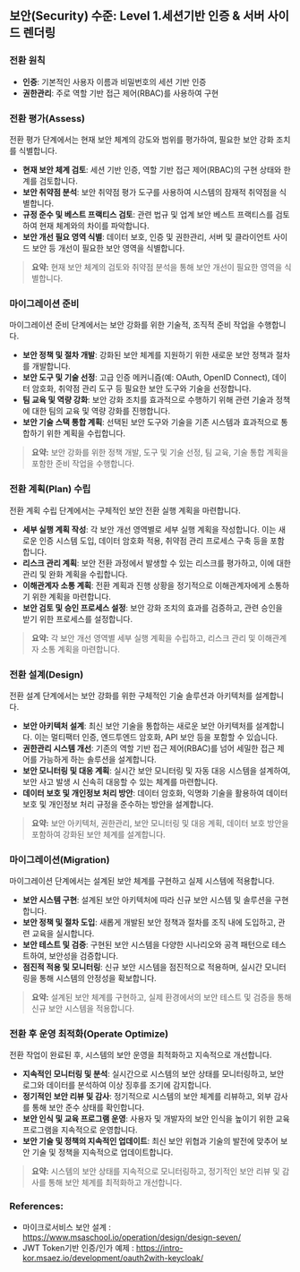 ## 보안(Security) 수준: Level 1.세션기반 인증 & 서버 사이드 렌더링

### 전환 원칙
- **인증**: 기본적인 사용자 이름과 비밀번호의 세션 기반 인증 
- **권한관리**: 주로 역할 기반 접근 제어(RBAC)를 사용하여 구현

### 전환 평가(Assess)
전환 평가 단계에서는 현재 보안 체계의 강도와 범위를 평가하여, 필요한 보안 강화 조치를 식별합니다.
- **현재 보안 체계 검토**: 세션 기반 인증, 역할 기반 접근 제어(RBAC)의 구현 상태와 한계를 검토합니다.
- **보안 취약점 분석**: 보안 취약점 평가 도구를 사용하여 시스템의 잠재적 취약점을 식별합니다.
- **규정 준수 및 베스트 프랙티스 검토**: 관련 법규 및 업계 보안 베스트 프랙티스를 검토하여 현재 체계와의 차이를 파악합니다.
- **보안 개선 필요 영역 식별**: 데이터 보호, 인증 및 권한관리, 서버 및 클라이언트 사이드 보안 등 개선이 필요한 보안 영역을 식별합니다.

> **요약:** 현재 보안 체계의 검토와 취약점 분석을 통해 보안 개선이 필요한 영역을 식별합니다.

### 마이그레이션 준비
마이그레이션 준비 단계에서는 보안 강화를 위한 기술적, 조직적 준비 작업을 수행합니다.
- **보안 정책 및 절차 개발**: 강화된 보안 체계를 지원하기 위한 새로운 보안 정책과 절차를 개발합니다.
- **보안 도구 및 기술 선정**: 고급 인증 메커니즘(예: OAuth, OpenID Connect), 데이터 암호화, 취약점 관리 도구 등 필요한 보안 도구와 기술을 선정합니다.
- **팀 교육 및 역량 강화**: 보안 강화 조치를 효과적으로 수행하기 위해 관련 기술과 정책에 대한 팀의 교육 및 역량 강화를 진행합니다.
- **보안 기술 스택 통합 계획**: 선택된 보안 도구와 기술을 기존 시스템과 효과적으로 통합하기 위한 계획을 수립합니다.

> **요약:** 보안 강화를 위한 정책 개발, 도구 및 기술 선정, 팀 교육, 기술 통합 계획을 포함한 준비 작업을 수행합니다.

### 전환 계획(Plan) 수립
전환 계획 수립 단계에서는 구체적인 보안 전환 실행 계획을 마련합니다.
- **세부 실행 계획 작성**: 각 보안 개선 영역별로 세부 실행 계획을 작성합니다. 이는 새로운 인증 시스템 도입, 데이터 암호화 적용, 취약점 관리 프로세스 구축 등을 포함합니다.
- **리스크 관리 계획**: 보안 전환 과정에서 발생할 수 있는 리스크를 평가하고, 이에 대한 관리 및 완화 계획을 수립합니다.
- **이해관계자 소통 계획**: 전환 계획과 진행 상황을 정기적으로 이해관계자에게 소통하기 위한 계획을 마련합니다.
- **보안 검토 및 승인 프로세스 설정**: 보안 강화 조치의 효과를 검증하고, 관련 승인을 받기 위한 프로세스를 설정합니다.

> **요약:** 각 보안 개선 영역별 세부 실행 계획을 수립하고, 리스크 관리 및 이해관계자 소통 계획을 마련합니다.

### 전환 설계(Design)
전환 설계 단계에서는 보안 강화를 위한 구체적인 기술 솔루션과 아키텍처를 설계합니다.
- **보안 아키텍처 설계**: 최신 보안 기술을 통합하는 새로운 보안 아키텍처를 설계합니다. 이는 멀티팩터 인증, 엔드투엔드 암호화, API 보안 등을 포함할 수 있습니다.
- **권한관리 시스템 개선**: 기존의 역할 기반 접근 제어(RBAC)를 넘어 세밀한 접근 제어를 가능하게 하는 솔루션을 설계합니다.
- **보안 모니터링 및 대응 계획**: 실시간 보안 모니터링 및 자동 대응 시스템을 설계하여, 보안 사고 발생 시 신속히 대응할 수 있는 체계를 마련합니다.
- **데이터 보호 및 개인정보 처리 방안**: 데이터 암호화, 익명화 기술을 활용하여 데이터 보호 및 개인정보 처리 규정을 준수하는 방안을 설계합니다.

> **요약:** 보안 아키텍처, 권한관리, 보안 모니터링 및 대응 계획, 데이터 보호 방안을 포함하여 강화된 보안 체계를 설계합니다.

### 마이그레이션(Migration)
마이그레이션 단계에서는 설계된 보안 체계를 구현하고 실제 시스템에 적용합니다.
- **보안 시스템 구현**: 설계된 보안 아키텍처에 따라 신규 보안 시스템 및 솔루션을 구현합니다.
- **보안 정책 및 절차 도입**: 새롭게 개발된 보안 정책과 절차를 조직 내에 도입하고, 관련 교육을 실시합니다.
- **보안 테스트 및 검증**: 구현된 보안 시스템을 다양한 시나리오와 공격 패턴으로 테스트하여, 보안성을 검증합니다.
- **점진적 적용 및 모니터링**: 신규 보안 시스템을 점진적으로 적용하며, 실시간 모니터링을 통해 시스템의 안정성을 확보합니다.

> **요약:** 설계된 보안 체계를 구현하고, 실제 환경에서의 보안 테스트 및 검증을 통해 신규 보안 시스템을 적용합니다.

### 전환 후 운영 최적화(Operate Optimize)
전환 작업이 완료된 후, 시스템의 보안 운영을 최적화하고 지속적으로 개선합니다.
- **지속적인 모니터링 및 분석**: 실시간으로 시스템의 보안 상태를 모니터링하고, 보안 로그와 데이터를 분석하여 이상 징후를 조기에 감지합니다.
- **정기적인 보안 리뷰 및 감사**: 정기적으로 시스템의 보안 체계를 리뷰하고, 외부 감사를 통해 보안 준수 상태를 확인합니다.
- **보안 인식 및 교육 프로그램 운영**: 사용자 및 개발자의 보안 인식을 높이기 위한 교육 프로그램을 지속적으로 운영합니다.
- **보안 기술 및 정책의 지속적인 업데이트**: 최신 보안 위협과 기술의 발전에 맞추어 보안 기술 및 정책을 지속적으로 업데이트합니다.

> **요약:** 시스템의 보안 상태를 지속적으로 모니터링하고, 정기적인 보안 리뷰 및 감사를 통해 보안 체계를 최적화하고 개선합니다.

### References:
- 마이크로서비스 보안 설계 : <a href="https://www.msaschool.io/operation/design/design-seven/" target="_blank">https://www.msaschool.io/operation/design/design-seven/</a>
- JWT Token기반 인증/인가 예제 : <a href="https://intro-kor.msaez.io/development/oauth2with-keycloak/" target="_blank">https://intro-kor.msaez.io/development/oauth2with-keycloak/</a>
